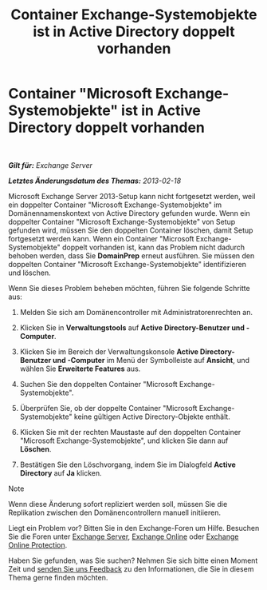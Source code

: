 ﻿---
title: 'Container Exchange-Systemobjekte ist in Active Directory doppelt vorhanden'
TOCTitle: Container "Microsoft Exchange-Systemobjekte" ist in Active Directory doppelt vorhanden
ms:assetid: cd0f45ab-89de-4653-b50d-c1157c2329d5
ms:mtpsurl: https://technet.microsoft.com/de-de/library/ms.exch.setupreadiness.adiniterrorrule(v=EXCHG.150)
ms:contentKeyID: 50476741
ms.date: 04/24/2018
mtps_version: v=EXCHG.150
ms.translationtype: HT
---

# Container \"Microsoft Exchange-Systemobjekte\" ist in Active Directory doppelt vorhanden

 

_**Gilt für:** Exchange Server_

_**Letztes Änderungsdatum des Themas:** 2013-02-18_

Microsoft Exchange Server 2013-Setup kann nicht fortgesetzt werden, weil ein doppelter Container "Microsoft Exchange-Systemobjekte" im Domänennamenskontext von Active Directory gefunden wurde. Wenn ein doppelter Container "Microsoft Exchange-Systemobjekte" von Setup gefunden wird, müssen Sie den doppelten Container löschen, damit Setup fortgesetzt werden kann. Wenn ein Container "Microsoft Exchange-Systemobjekte" doppelt vorhanden ist, kann das Problem nicht dadurch behoben werden, dass Sie **DomainPrep** erneut ausführen. Sie müssen den doppelten Container "Microsoft Exchange-Systemobjekte" identifizieren und löschen.

Wenn Sie dieses Problem beheben möchten, führen Sie folgende Schritte aus:

1.  Melden Sie sich am Domänencontroller mit Administratorenrechten an.

2.  Klicken Sie in **Verwaltungstools** auf **Active Directory-Benutzer und -Computer**.

3.  Klicken Sie im Bereich der Verwaltungskonsole **Active Directory-Benutzer und -Computer** im Menü der Symbolleiste auf **Ansicht**, und wählen Sie **Erweiterte Features** aus.

4.  Suchen Sie den doppelten Container "Microsoft Exchange-Systemobjekte".

5.  Überprüfen Sie, ob der doppelte Container "Microsoft Exchange-Systemobjekte" keine gültigen Active Directory-Objekte enthält.

6.  Klicken Sie mit der rechten Maustaste auf den doppelten Container "Microsoft Exchange-Systemobjekte", und klicken Sie dann auf **Löschen**.

7.  Bestätigen Sie den Löschvorgang, indem Sie im Dialogfeld **Active Directory** auf **Ja** klicken.


> [!NOTE]
> Wenn diese Änderung sofort repliziert werden soll, müssen Sie die Replikation zwischen den Domänencontrollern manuell initiieren.



Liegt ein Problem vor? Bitten Sie in den Exchange-Foren um Hilfe. Besuchen Sie die Foren unter [Exchange Server](https://go.microsoft.com/fwlink/p/?linkid=60612), [Exchange Online](https://go.microsoft.com/fwlink/p/?linkid=267542) oder [Exchange Online Protection](https://go.microsoft.com/fwlink/p/?linkid=285351).

Haben Sie gefunden, was Sie suchen? Nehmen Sie sich bitte einen Moment Zeit und [senden Sie uns Feedback](mailto:exsetuphelpfeedback@microsoft.com?subject=exchange%202013%20setup%20help%20feedbac) zu den Informationen, die Sie in diesem Thema gerne finden möchten.

